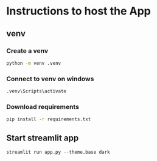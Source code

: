 # Instructions to host the App

## venv

### Create a venv
```bash	
python -m venv .venv
```
### Connect to venv on windows
```bash	
.venv\Scripts\activate
```
### Download requirements
```bash
pip install -r requirements.txt
```

## Start streamlit app
```python
streamlit run app.py --theme.base dark
```


